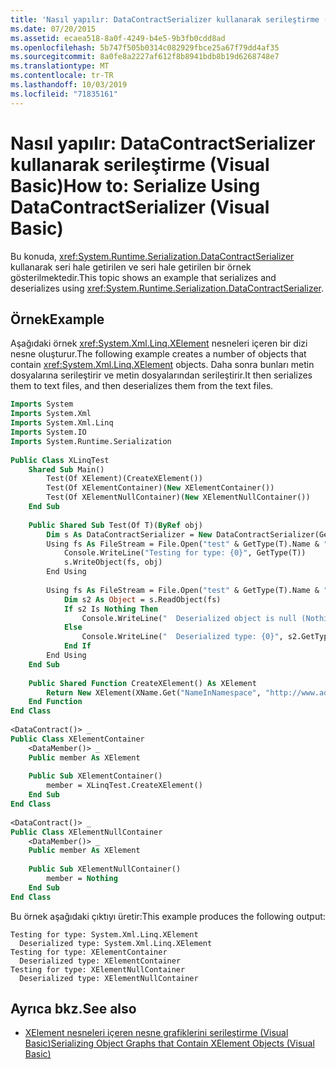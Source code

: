 ```yaml
---
title: 'Nasıl yapılır: DataContractSerializer kullanarak serileştirme (Visual Basic)'
ms.date: 07/20/2015
ms.assetid: ecaea518-8a0f-4249-b4e5-9b3fb0cdd8ad
ms.openlocfilehash: 5b747f505b0314c082929fbce25a67f79dd4af35
ms.sourcegitcommit: 8a0fe8a2227af612f8b8941bdb8b19d6268748e7
ms.translationtype: MT
ms.contentlocale: tr-TR
ms.lasthandoff: 10/03/2019
ms.locfileid: "71835161"
---
```

# <a name="how-to-serialize-using-datacontractserializer-visual-basic"></a><span data-ttu-id="4f6d0-102">Nasıl yapılır: DataContractSerializer kullanarak serileştirme (Visual Basic)</span><span class="sxs-lookup"><span data-stu-id="4f6d0-102">How to: Serialize Using DataContractSerializer (Visual Basic)</span></span>
<span data-ttu-id="4f6d0-103">Bu konuda, <xref:System.Runtime.Serialization.DataContractSerializer> kullanarak seri hale getirilen ve seri hale getirilen bir örnek gösterilmektedir.</span><span class="sxs-lookup"><span data-stu-id="4f6d0-103">This topic shows an example that serializes and deserializes using <xref:System.Runtime.Serialization.DataContractSerializer>.</span></span>  
  
## <a name="example"></a><span data-ttu-id="4f6d0-104">Örnek</span><span class="sxs-lookup"><span data-stu-id="4f6d0-104">Example</span></span>  
 <span data-ttu-id="4f6d0-105">Aşağıdaki örnek <xref:System.Xml.Linq.XElement> nesneleri içeren bir dizi nesne oluşturur.</span><span class="sxs-lookup"><span data-stu-id="4f6d0-105">The following example creates a number of objects that contain <xref:System.Xml.Linq.XElement> objects.</span></span> <span data-ttu-id="4f6d0-106">Daha sonra bunları metin dosyalarına serileştirir ve metin dosyalarından serileştirir.</span><span class="sxs-lookup"><span data-stu-id="4f6d0-106">It then serializes them to text files, and then deserializes them from the text files.</span></span>  
  
```vb  
Imports System  
Imports System.Xml  
Imports System.Xml.Linq  
Imports System.IO  
Imports System.Runtime.Serialization  
  
Public Class XLinqTest  
    Shared Sub Main()  
        Test(Of XElement)(CreateXElement())  
        Test(Of XElementContainer)(New XElementContainer())  
        Test(Of XElementNullContainer)(New XElementNullContainer())  
    End Sub  
  
    Public Shared Sub Test(Of T)(ByRef obj)  
        Dim s As DataContractSerializer = New DataContractSerializer(GetType(T))  
        Using fs As FileStream = File.Open("test" & GetType(T).Name & ".xml", FileMode.Create)  
            Console.WriteLine("Testing for type: {0}", GetType(T))  
            s.WriteObject(fs, obj)  
        End Using  
  
        Using fs As FileStream = File.Open("test" & GetType(T).Name & ".xml", FileMode.Open)  
            Dim s2 As Object = s.ReadObject(fs)  
            If s2 Is Nothing Then  
                Console.WriteLine("  Deserialized object is null (Nothing in VB)")  
            Else  
                Console.WriteLine("  Deserialized type: {0}", s2.GetType())  
            End If  
        End Using  
    End Sub  
  
    Public Shared Function CreateXElement() As XElement  
        Return New XElement(XName.Get("NameInNamespace", "http://www.adventure-works.org"))  
    End Function  
End Class  
  
<DataContract()> _  
Public Class XElementContainer  
    <DataMember()> _  
    Public member As XElement  
  
    Public Sub XElementContainer()  
        member = XLinqTest.CreateXElement()  
    End Sub  
End Class  
  
<DataContract()> _  
Public Class XElementNullContainer  
    <DataMember()> _  
    Public member As XElement  
  
    Public Sub XElementNullContainer()  
        member = Nothing  
    End Sub  
End Class  
```  
  
 <span data-ttu-id="4f6d0-107">Bu örnek aşağıdaki çıktıyı üretir:</span><span class="sxs-lookup"><span data-stu-id="4f6d0-107">This example produces the following output:</span></span>  
  
```console  
Testing for type: System.Xml.Linq.XElement  
  Deserialized type: System.Xml.Linq.XElement  
Testing for type: XElementContainer  
  Deserialized type: XElementContainer  
Testing for type: XElementNullContainer  
  Deserialized type: XElementNullContainer  
```  
  
## <a name="see-also"></a><span data-ttu-id="4f6d0-108">Ayrıca bkz.</span><span class="sxs-lookup"><span data-stu-id="4f6d0-108">See also</span></span>

- [<span data-ttu-id="4f6d0-109">XElement nesneleri içeren nesne grafiklerini serileştirme (Visual Basic)</span><span class="sxs-lookup"><span data-stu-id="4f6d0-109">Serializing Object Graphs that Contain XElement Objects (Visual Basic)</span></span>](../../../../visual-basic/programming-guide/concepts/linq/serializing-object-graphs-that-contain-xelement-objects.md)
